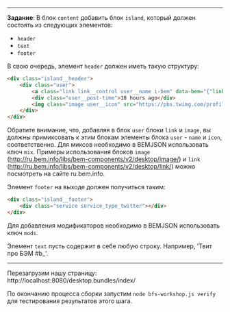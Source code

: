 -------------------------------------------------------------------------------
**Задание**: В блок `content` добавить блок `island`, который должен состоять из следующих элементов:
* `header`
* `text`
* `footer`

В свою очередь, элемент `header` должен иметь такую структуру:

```html
<div class="island__header">
    <div class="user">
        <a class="link link__control user__name i-bem" data-bem="{"link":{}}" href="https://twitter.com/tadatuta">Владимир Гриненко @tadatuta</a>
        <div class="user__post-time">18 hours ago</div>
        <img class="image user__icon" src="https://pbs.twimg.com/profile_images/1384848690/image_400x400.jpg" alt="Владимир Гриненко">
    </div>
</div>
```

Обратите внимание, что, добавляя в блок `user` блоки `link` и `image`, вы должны примиксовать к этим блокам элементы блока `user` - `name` и `icon`, соответственно. Для миксов необходимо в BEMJSON использовать ключ `mix`.
Примеры использования блоков `image` (http://ru.bem.info/libs/bem-components/v2/desktop/image/) и `link` (http://ru.bem.info/libs/bem-components/v2/desktop/link/) можно посмотреть на сайте ru.bem.info.

Элемент `footer` на выходе должен получиться таким:

```html
<div class="island__footer">
    <div class="service service_type_twitter"></div>
</div>
```

Для добавления модификаторов необходимо в BEMJSON использовать ключ `mods`.

Элемент `text` пусть содержит в себе любую строку. Например, 'Твит про БЭМ #b_'.

-------------------------------------------------------------------------------

Перезагрузим нашу страницу: http://localhost:8080/desktop.bundles/index/

По окончанию процесса сборки запустим `node bfs-workshop.js verify` для тестирования результатов этого шага.
